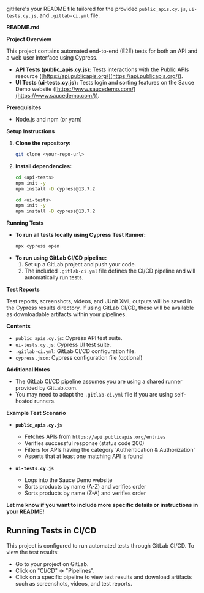 gitHere's your README file tailored for the provided `public_apis.cy.js`, `ui-tests.cy.js`, and `.gitlab-ci.yml` file.

**README.md**

**Project Overview**

This project contains automated end-to-end (E2E) tests for both an API and a web user interface using Cypress.

* **API Tests (public_apis.cy.js):** Tests interactions with the Public APIs resource ([https://api.publicapis.org/](https://api.publicapis.org/)).
* **UI Tests (ui-tests.cy.js):** Tests login and sorting features on the Sauce Demo website ([https://www.saucedemo.com/](https://www.saucedemo.com/)).

**Prerequisites**

* Node.js and npm (or yarn)

**Setup Instructions**

1. **Clone the repository:**
   ```bash
   git clone <your-repo-url>
   ```
2. **Install dependencies:**
   ```bash
   cd <api-tests>
   npm init -y
   npm install -D cypress@13.7.2
   ```

   ```bash
   cd <ui-tests>
   npm init -y
   npm install -D cypress@13.7.2
   ```

**Running Tests**

* **To run all tests locally using Cypress Test Runner:**
    ```bash
    npx cypress open
    ```
* **To run using GitLab CI/CD pipeline:**
    1. Set up a GitLab project and push your code.
    2. The included `.gitlab-ci.yml` file defines the CI/CD pipeline and will automatically run tests.

**Test Reports**

Test reports, screenshots, videos, and JUnit XML outputs will be saved in the Cypress results directory. If using GitLab CI/CD, these will be available as downloadable artifacts within your pipelines.

**Contents**

* `public_apis.cy.js`: Cypress API test suite.
* `ui-tests.cy.js`: Cypress UI test suite.
* `.gitlab-ci.yml`: GitLab CI/CD configuration file.
* `cypress.json`: Cypress configuration file (optional)

**Additional Notes**

* The GitLab CI/CD pipeline assumes you are using a shared runner provided by GitLab.com.
* You may need to adapt the `.gitlab-ci.yml` file if you are using self-hosted runners.

**Example Test Scenario**

* **`public_apis.cy.js`**
    * Fetches APIs from `https://api.publicapis.org/entries`
    * Verifies successful response (status code 200)
    * Filters for APIs having the category 'Authentication & Authorization'
    * Asserts that at least one matching API is found

* **`ui-tests.cy.js`**
    * Logs into the Sauce Demo website
    * Sorts products by name (A-Z) and verifies order
    * Sorts products by name (Z-A) and verifies order

**Let me know if you want to include more specific details or instructions in your README!**

## Running Tests in CI/CD

This project is configured to run automated tests through GitLab CI/CD. To view the test results:

- Go to your project on GitLab.
- Click on "CI/CD" -> "Pipelines".
- Click on a specific pipeline to view test results and download artifacts such as screenshots, videos, and test reports.
